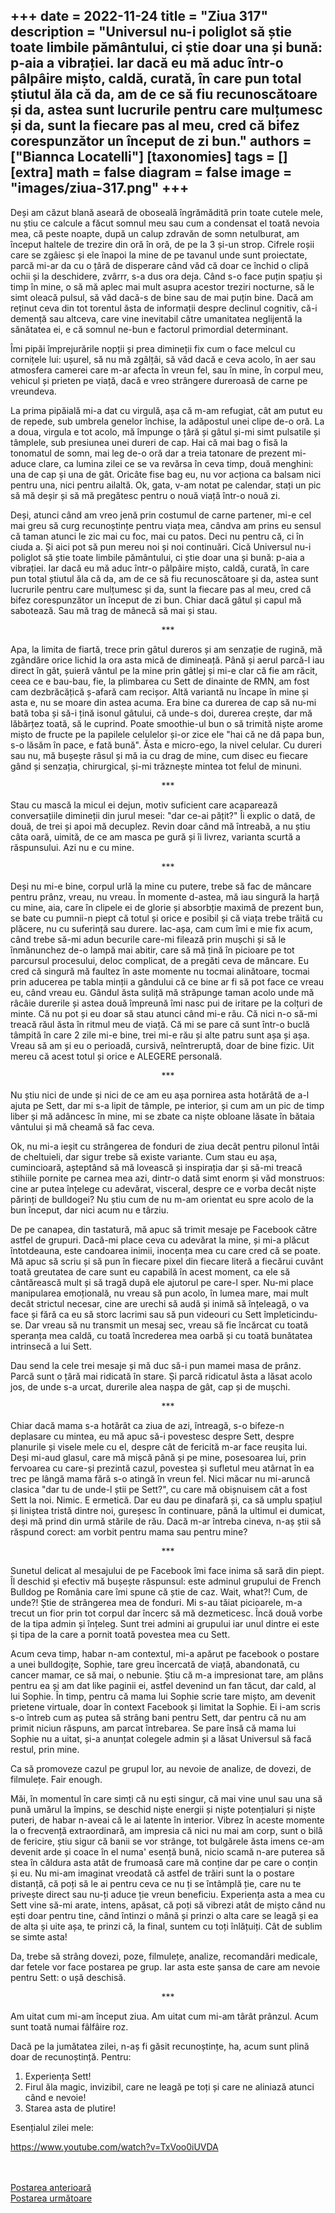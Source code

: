 
+++
date = 2022-11-24
title = "Ziua 317"
description = "Universul nu-i poliglot să știe toate limbile pământului, ci știe doar una și bună: p-aia a vibrației. Iar dacă eu mă aduc într-o pâlpâire mișto, caldă, curată, în care pun total știutul ăla că da, am de ce să fiu recunoscătoare și da, astea sunt lucrurile pentru care mulțumesc și da, sunt la fiecare pas al meu, cred că bifez corespunzător un început de zi bun."
authors = ["Biannca Locatelli"]
[taxonomies]
tags = []
[extra]
math = false
diagram = false
image = "images/ziua-317.png"
+++
---

Deși am căzut blană aseară de oboseală îngrămădită prin toate cutele mele, nu știu ce calcule a făcut somnul meu sau cum a condensat el toată nevoia mea, că peste noapte, după un calup zdravăn de somn netulburat, am început haltele de trezire din oră în oră, de pe la 3 și-un strop. Cifrele roșii care se zgâiesc și ele înapoi la mine de pe tavanul unde sunt proiectate, parcă mi-ar da cu o țâră de disperare când văd că doar ce închid o clipă ochii și la deschidere, zvârrr, s-a dus ora deja. Când s-o face puțin spațiu și timp în mine, o să mă aplec mai mult asupra acestor treziri nocturne, să le simt oleacă pulsul, să văd dacă-s de bine sau de mai puțin bine. Dacă am reținut ceva din tot torentul ăsta de informații despre declinul cognitiv, că-i demență sau altceva, care vine inevitabil către umanitatea neglijentă la sănătatea ei, e că somnul ne-bun e factorul primordial determinant.

Îmi pipăi împrejurările nopții și prea dimineții fix cum o face melcul cu cornițele lui: ușurel, să nu mă zgâlțâi, să văd dacă e ceva acolo, în aer sau atmosfera camerei care m-ar afecta în vreun fel, sau în mine, în corpul meu, vehicul și prieten pe viață, dacă e vreo strângere dureroasă de carne pe vreundeva.

La prima pipăială mi-a dat cu virgulă, așa că m-am refugiat, cât am putut eu de repede, sub umbrela genelor închise, la adăpostul unei clipe de-o oră. La a doua, virgula e tot acolo, mă împunge o țâră și gâtul și-mi simt pulsatile și tâmplele, sub presiunea unei dureri de cap. Hai că mai bag o fisă la tonomatul de somn, mai leg de-o oră dar a treia tatonare de prezent mi-aduce clare, ca lumina zilei ce se va revărsa în ceva timp, două menghini: una de cap și una de gât. Oricâte fise bag eu, nu vor acționa ca balsam nici pentru una, nici pentru ailaltă. Ok, gata, v-am notat pe calendar, stați un pic să mă deșir și să mă pregătesc pentru o nouă viață într-o nouă zi.

Deși, atunci când am vreo jenă prin costumul de carne partener, mi-e cel mai greu să curg recunoștințe pentru viața mea, cândva am prins eu sensul că taman atunci le zic mai cu foc, mai cu patos. Deci nu pentru că, ci în ciuda a. Și aici pot să pun mereu noi și noi continuări. Cică Universul nu-i poliglot să știe toate limbile pământului, ci știe doar una și bună: p-aia a vibrației. Iar dacă eu mă aduc într-o pâlpâire mișto, caldă, curată, în care pun total știutul ăla că da, am de ce să fiu recunoscătoare și da, astea sunt lucrurile pentru care mulțumesc și da, sunt la fiecare pas al meu, cred că bifez corespunzător un început de zi bun. Chiar dacă gâtul și capul mă sabotează. Sau mă trag de mânecă să mai și stau.

<p style="text-align: center;">***</p>

Apa, la limita de fiartă, trece prin gâtul dureros și am senzație de rugină, mă zgândăre orice lichid la ora asta mică de dimineață. Până și aerul parcă-l iau direct în gât, șuieră vântul pe la mine prin gâtlej și mi-e clar că fie am răcit, ceea ce e bau-bau, fie, la plimbarea cu Sett de dinainte de RMN, am fost cam dezbrăcățică ș-afară cam recișor. Altă variantă nu încape în mine și asta e, nu se moare din astea acuma. Era bine ca durerea de cap să nu-mi bată toba și să-i țină isonul gâtului, că unde-s doi, durerea crește, dar mă lăbărțez toată, să le cuprind. Poate smoothie-ul bun o să trimită niște arome mișto de fructe pe la papilele celulelor și-or zice ele "hai că ne dă papa bun, s-o lăsăm în pace, e fată bună". Ăsta e micro-ego, la nivel celular. Cu dureri sau nu, mă bușește râsul și mă ia cu drag de mine, cum disec eu fiecare gând și senzația, chirurgical, și-mi trăznește mintea tot felul de minuni.

<p style="text-align: center;">***</p>

Stau cu mască la micul ei dejun, motiv suficient care acaparează conversațiile dimineții din jurul mesei: "dar ce-ai pățit?" Îi explic o dată, de două, de trei și apoi mă decuplez. Revin doar când mă întreabă, a nu știu câta oară, uimită, de ce am masca pe gură și îi livrez, varianta scurtă a răspunsului. Azi nu e cu mine.

<p style="text-align: center;">***</p>

Deși nu mi-e bine, corpul urlă la mine cu putere, trebe să fac de mâncare pentru prânz, vreau, nu vreau. În momente d-astea, mă iau singură la harță cu mine, aia, care în clipele ei de glorie și absorbție maximă de prezent bun, se bate cu pumnii-n piept că totul și orice e posibil și că viața trebe trăită cu plăcere, nu cu suferință sau durere. Iac-așa, cam cum îmi e mie fix acum, când trebe să-mi adun becurile care-mi filează prin mușchi și să le înmănunchez de-o lampă mai abitir, care să mă țină în picioare pe tot parcursul procesului, deloc complicat, de a pregăti ceva de mâncare. Eu cred că singură mă faultez în aste momente nu tocmai alinătoare, tocmai prin aducerea pe tabla minții a gândului că ce bine ar fi să pot face ce vreau eu, când vreau eu. Gândul ăsta suliță mă străpunge taman acolo unde mă râcâie durerile și astea două împreună îmi nasc pui de iritare pe la colțuri de minte. Că nu pot și eu doar să stau atunci când mi-e rău. Că nici n-o să-mi treacă răul ăsta în ritmul meu de viață. Că mi se pare că sunt într-o buclă tâmpită în care 2 zile mi-e bine, trei mi-e rău și alte patru sunt așa și așa. Vreau să am și eu o perioadă, cursivă, neîntreruptă, doar de bine fizic. Uit mereu că acest totul și orice e ALEGERE personală.

<p style="text-align: center;">***</p>

Nu știu nici de unde și nici de ce am eu așa pornirea asta hotărâtă de a-l ajuta pe Sett, dar mi s-a lipit de tâmple, pe interior, și cum am un pic de timp liber și mă adâncesc în mine, mi se zbate ca niște obloane lăsate în bătaia vântului și mă cheamă să fac ceva.

Ok, nu mi-a ieșit cu strângerea de fonduri de ziua decât pentru pilonul întâi de cheltuieli, dar sigur trebe să existe variante. Cum stau eu așa, cumincioară, așteptând să mă lovească și inspirația dar și să-mi treacă stihiile pornite pe carnea mea azi, dintr-o dată simt enorm și văd monstruos: cine ar putea înțelege cu adevărat, visceral, despre ce e vorba decât niște părinți de bulldogei? Nu știu cum de nu m-am orientat eu spre acolo de la bun început, dar nici acum nu e târziu.

De pe canapea, din tastatură, mă apuc să trimit mesaje pe Facebook către astfel de grupuri. Dacă-mi place ceva cu adevărat la mine, și mi-a plăcut întotdeauna, este candoarea inimii, inocența mea cu care cred că se poate. Mă apuc să scriu și să pun în fiecare pixel din fiecare literă a fiecărui cuvânt toată greutatea de care sunt eu capabilă în acest moment, ca ele să cântărească mult și să tragă după ele ajutorul pe care-l sper. Nu-mi place manipularea emoțională, nu vreau să pun acolo, în lumea mare, mai mult decât strictul necesar, cine are urechi să audă și inimă să înțeleagă, o va face și fără ca eu să storc lacrimi sau să pun videouri cu Sett împleticindu-se. Dar vreau să nu transmit un mesaj sec, vreau să fie încărcat cu toată speranța mea caldă, cu toată încrederea mea oarbă și cu toată bunătatea intrinsecă a lui Sett.

Dau send la cele trei mesaje și mă duc să-i pun mamei masa de prânz. Parcă sunt o țâră mai ridicată în stare. Și parcă ridicatul ăsta a lăsat acolo jos, de unde s-a urcat, durerile alea nașpa de gât, cap și de mușchi.

<p style="text-align: center;">***</p>

Chiar dacă mama s-a hotărât ca ziua de azi, întreagă, s-o bifeze-n deplasare cu mintea, eu mă apuc să-i povestesc despre Sett, despre planurile și visele mele cu el, despre cât de fericită m-ar face reușita lui. Deși mi-aud glasul, care mă mișcă până și pe mine, posesoarea lui, prin fervoarea cu care-și prezintă cazul, povestea și sufletul meu atârnat în ea trec pe lângă mama fără s-o atingă în vreun fel. Nici măcar nu mi-aruncă clasica "dar tu de unde-l știi pe Sett?", cu care mă obișnuisem cât a fost Sett la noi. Nimic. E ermetică. Dar eu dau pe dinafară și, ca să umplu spațiul și liniștea tristă dintre noi, gureșesc în continuare, până la ultimul ei dumicat, deși mă prind din urmă stările de rău. Dacă m-ar întreba cineva, n-aș știi să răspund corect: am vorbit pentru mama sau pentru mine?

<p style="text-align: center;">***</p>

Sunetul delicat al mesajului de pe Facebook îmi face inima să sară din piept. Îl deschid și efectiv mă bușește răspunsul: este adminul grupului de French Bulldog pe România care îmi spune că știe de caz. Wait, what?! Cum, de unde?! Știe de strângerea mea de fonduri. Mi s-au tăiat picioarele, m-a trecut un fior prin tot corpul dar încerc să mă dezmeticesc. Încă două vorbe de la tipa admin și înțeleg. Sunt trei admini ai grupului iar unul dintre ei este și tipa de la care a pornit toată povestea mea cu Sett.

Acum ceva timp, habar n-am contextul, mi-a apărut pe facebook o postare a unei bulldogițe, Sophie, tare greu încercată de viață, abandonată, cu cancer mamar, ce să mai, o nebunie. Știu că m-a impresionat tare, am plâns pentru ea și am dat like paginii ei, astfel devenind un fan tăcut, dar cald, al lui Sophie. În timp, pentru că mama lui Sophie scrie tare mișto, am devenit prietene virtuale, doar în context Facebook și limitat la Sophie. Ei i-am scris s-o întreb cum aș putea să strâng bani pentru Sett, dar pentru că nu am primit niciun răspuns, am parcat întrebarea. Se pare însă că mama lui Sophie nu a uitat, și-a anunțat colegele admin și a lăsat Universul să facă restul, prin mine.

Ca să promoveze cazul pe grupul lor, au nevoie de analize, de dovezi, de filmulețe. Fair enough.

Măi, în momentul în care simți că nu ești singur, că mai vine unul sau una să pună umărul la împins, se deschid niște energii și niște potențialuri și niște puteri, de habar n-aveai că le ai latente în interior. Vibrez în aceste momente la o frecvență extraordinară, am impresia că nici nu mai am corp, sunt o bilă de fericire, știu sigur că banii se vor strânge, tot bulgărele ăsta imens ce-am devenit arde și coace în el numa' esență bună, nicio scamă n-are puterea să stea în căldura asta atât de frumoasă care mă conține dar pe care o conțin și eu. Nu mi-am imaginat vreodată că astfel de trăiri sunt la o postare distanță, că poți să le ai pentru ceva ce nu ți se întâmplă ție, care nu te privește direct sau nu-ți aduce ție vreun beneficiu. Experiența asta a mea cu Sett vine să-mi arate, intens, apăsat, că poți să vibrezi atât de mișto când nu ești doar pentru tine, când întinzi o mână și prinzi o alta care se leagă și ea de alta și uite așa, te prinzi că, la final, suntem cu toți înlățuiți. Cât de sublim se simte asta!

Da, trebe să strâng dovezi, poze, filmulețe, analize, recomandări medicale, dar fetele vor face postarea pe grup. Iar asta este șansa de care am nevoie pentru Sett: o ușă deschisă.

<p style="text-align: center;">***</p>

Am uitat cum mi-am început ziua. Am uitat cum mi-am târât prânzul. Acum sunt toată numai fâlfâire roz.

Dacă pe la jumătatea zilei, n-aș fi găsit recunoștințe, ha, acum sunt plină doar de recunoștință. Pentru:
1. Experiența Sett!
2. Firul ăla magic, invizibil, care ne leagă pe toți și care ne aliniază atunci când e nevoie!
3. Starea asta de plutire!

Esențialul zilei mele:

<a href="https://www.youtube.com/watch?v=TxVoo0iUVDA" target="_blank">https://www.youtube.com/watch?v=TxVoo0iUVDA</a>

<br/>

<br/>

<div class="flex justify-between">
  <div>
    <a href="/blog/ziua-316/">Postarea anterioară</a>
  </div>
  <div>
    <a href="/blog/ziua-318/">Postarea următoare</a>
  </div>
</div>
